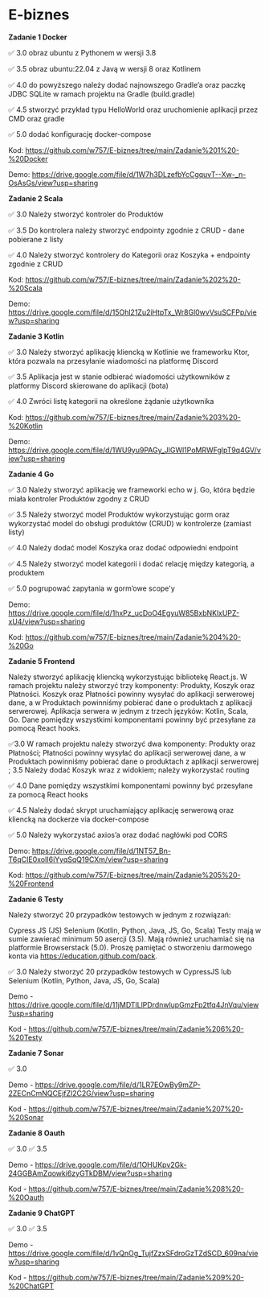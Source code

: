 # E-biznes

**Zadanie 1 Docker**

✅  3.0 obraz ubuntu z Pythonem w wersji 3.8

✅  3.5 obraz ubuntu:22.04 z Javą w wersji 8 oraz Kotlinem

✅  4.0 do powyższego należy dodać najnowszego Gradle’a oraz paczkę JDBC SQLite w ramach projektu na Gradle (build.gradle)

✅ 4.5 stworzyć przykład typu HelloWorld oraz uruchomienie aplikacji przez CMD oraz gradle

✅  5.0 dodać konfigurację docker-compose


Kod: https://github.com/w757/E-biznes/tree/main/Zadanie%201%20-%20Docker

Demo: https://drive.google.com/file/d/1W7h3DLzefbYcCgquvT--Xw-_n-OsAsGs/view?usp=sharing




**Zadanie 2 Scala**

✅ 3.0 Należy stworzyć kontroler do Produktów

✅ 3.5 Do kontrolera należy stworzyć endpointy zgodnie z CRUD - dane pobierane z listy

✅ 4.0 Należy stworzyć kontrolery do Kategorii oraz Koszyka + endpointy zgodnie z CRUD



Kod: https://github.com/w757/E-biznes/tree/main/Zadanie%202%20-%20Scala

Demo: https://drive.google.com/file/d/15Ohl21Zu2iHtpTx_Wr8Gl0wvVsuSCFPp/view?usp=sharing




**Zadanie 3 Kotlin** 

✅ 3.0 Należy stworzyć aplikację kliencką w Kotlinie we frameworku Ktor, która pozwala na przesyłanie wiadomości na platformę Discord

✅ 3.5 Aplikacja jest w stanie odbierać wiadomości użytkowników z platformy Discord skierowane do aplikacji (bota)

✅ 4.0 Zwróci listę kategorii na określone żądanie użytkownika



Kod: https://github.com/w757/E-biznes/tree/main/Zadanie%203%20-%20Kotlin

Demo: https://drive.google.com/file/d/1WU9yu9PAGy_JlGWl1PoMRWFglpT9q4GV/view?usp=sharing




**Zadanie 4 Go**

✅ 3.0 Należy stworzyć aplikację we frameworki echo w j. Go, która będzie miała kontroler Produktów zgodny z CRUD

✅ 3.5 Należy stworzyć model Produktów wykorzystując gorm oraz wykorzystać model do obsługi produktów (CRUD) w kontrolerze (zamiast listy)

✅ 4.0 Należy dodać model Koszyka oraz dodać odpowiedni endpoint

✅ 4.5 Należy stworzyć model kategorii i dodać relację między kategorią, a produktem

✅ 5.0 pogrupować zapytania w gorm’owe scope'y

Demo: https://drive.google.com/file/d/1hxPz_ucDoO4EgyuW85BxbNKlxUPZ-xU4/view?usp=sharing

Kod: https://github.com/w757/E-biznes/tree/main/Zadanie%204%20-%20Go





**Zadanie 5 Frontend**

Należy stworzyć aplikację kliencką wykorzystując bibliotekę React.js. W ramach projektu należy stworzyć trzy komponenty: Produkty, Koszyk oraz Płatności. Koszyk oraz Płatności powinny wysyłać do aplikacji serwerowej dane, a w Produktach powinniśmy pobierać dane o produktach z aplikacji serwerowej. Aplikacja serwera w jednym z trzech języków: Kotlin, Scala, Go. Dane pomiędzy wszystkimi komponentami powinny być przesyłane za pomocą React hooks.

✅3.0 W ramach projektu należy stworzyć dwa komponenty: Produkty oraz Płatności; Płatności powinny wysyłać do aplikacji serwerowej dane, a w Produktach powinniśmy pobierać dane o produktach z aplikacji serwerowej ; 3.5 Należy dodać Koszyk wraz z widokiem; należy wykorzystać routing

✅ 4.0 Dane pomiędzy wszystkimi komponentami powinny być przesyłane za pomocą React hooks

✅ 4.5 Należy dodać skrypt uruchamiający aplikację serwerową oraz kliencką na dockerze via docker-compose

✅ 5.0 Należy wykorzystać axios’a oraz dodać nagłówki pod CORS


Demo: https://drive.google.com/file/d/1NT57_Bn-T6qCIE0xoII6iYyqSqQ19CXm/view?usp=sharing

Kod: https://github.com/w757/E-biznes/tree/main/Zadanie%205%20-%20Frontend



**Zadanie 6 Testy**

Należy stworzyć 20 przypadków testowych w jednym z rozwiązań:

Cypress JS (JS)
Selenium (Kotlin, Python, Java, JS, Go, Scala)
Testy mają w sumie zawierać minimum 50 asercji (3.5). Mają również uruchamiać się na platformie Browserstack (5.0). Proszę pamiętać o stworzeniu darmowego konta via https://education.github.com/pack.

✅ 3.0 Należy stworzyć 20 przypadków testowych w CypressJS lub Selenium (Kotlin, Python, Java, JS, Go, Scala)


Demo - https://drive.google.com/file/d/11jMDTlLlPDrdnwlupGmzFp2tfq4JnVqu/view?usp=sharing

Kod - https://github.com/w757/E-biznes/tree/main/Zadanie%206%20-%20Testy



**Zadanie 7 Sonar**

✅ 3.0 

Demo - https://drive.google.com/file/d/1LR7EOwBy9mZP-2ZECnCmNQCEjfZl2C2G/view?usp=sharing

Kod - https://github.com/w757/E-biznes/tree/main/Zadanie%207%20-%20Sonar


**Zadanie 8 Oauth**

✅ 3.0 
✅ 3.5 


Demo - https://drive.google.com/file/d/1OHUKpv2Gk-24GGBAmZqowki6zyGTkDBM/view?usp=sharing

Kod - https://github.com/w757/E-biznes/tree/main/Zadanie%208%20-%20Oauth


**Zadanie 9 ChatGPT**

✅ 3.0 
✅ 3.5 


Demo - https://drive.google.com/file/d/1vQnOg_TujfZzxSFdroGzTZdSCD_609na/view?usp=sharing

Kod - https://github.com/w757/E-biznes/tree/main/Zadanie%209%20-%20ChatGPT

